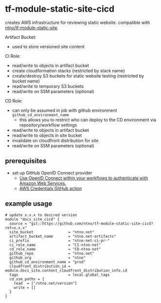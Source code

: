 # tf-module-static-site-cicd
creates AWS infrastructure for reviewing static website.  compatible with [ntno/tf-module-static-site](https://github.com/ntno/tf-module-static-site).

Artifact Bucket:
- used to store versioned site content

CI Role:
  - read/write to objects in artifact bucket
  - create cloudformation stacks (restricted by stack name)
  - create/destroy S3 buckets for static website testing (restricted by bucket name)
  - read/write to temporary S3 buckets
  - read/write on SSM parameters (optional)

CD Role:
  - can only be assumed in job with github environment `github_cd_environment_name`
    - this allows you to restrict who can deploy to the CD environment via repository/workflow settings
  - read/write to objects in artifact bucket
  - read/write to objects in site bucket
  - invalidate on cloudfront distribution for site
  - read/write on SSM parameters (optional)
  
## prerequisites
- set up GitHub OpenID Connect provider
  - [Use OpenID Connect within your workflows to authenticate with Amazon Web Services.](https://docs.github.com/en/actions/deployment/security-hardening-your-deployments/configuring-openid-connect-in-amazon-web-services) 
  - [AWS Credentials GitHub action](https://github.com/aws-actions/configure-aws-credentials)

## example usage

```
# update x.x.x to desired version
module "docs_site_cicd" {
  source = "git::https://github.com/ntno/tf-module-static-site-cicd?ref=x.x.x"
  site_bucket                = "ntno.net"
  artifact_bucket_name       = "ntno.net-artifacts"
  ci_prefix                  = "ntno-net-ci-pr-"
  ci_role_name               = "CI-ntno-net"
  cd_role_name               = "CD-ntno-net"
  github_repo                = "ntno.net"
  github_org                 = "ntno"
  github_cd_environment_name = "prod"
  cloudfront_distribution_id = module.docs_site.content_cloudfront_distribution_info.id
  tags                       = local.global_tags
  cd_ssm_paths = {
    read  = ["/ntno.net/version"]
    write = []
  }
}

```
